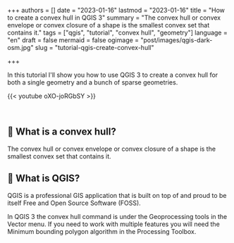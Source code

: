 +++
authors = []
date = "2023-01-16"
lastmod = "2023-01-16"
title = "How to create a convex hull in QGIS 3"
summary = "The convex hull or convex envelope or convex closure of a shape is the smallest convex set that contains it."
tags = ["qgis", "tutorial", "convex hull", "geometry"]
language = "en"
draft = false
mermaid = false
ogimage = "post/images/qgis-dark-osm.jpg"
slug = "tutorial-qgis-create-convex-hull"

+++

In this tutorial I'll show you how to use QGIS 3 to create a convex hull for both a single geometry and a bunch of sparse geometries.

{{< youtube oXO-joRGbSY >}}

<br>

## 🔴 What is a convex hull?

The convex hull or convex envelope or convex closure of a shape is the smallest convex set that contains it. 

## 🔴 What is QGIS?

QGIS is a professional GIS application that is built on top of and proud to be itself Free and Open Source Software (FOSS).

In QGIS 3 the convex hull command is under the Geoprocessing tools in the Vector menu. If you need to work with multiple features you will need the Minimum bounding polygon algorithm in the Processing Toolbox.